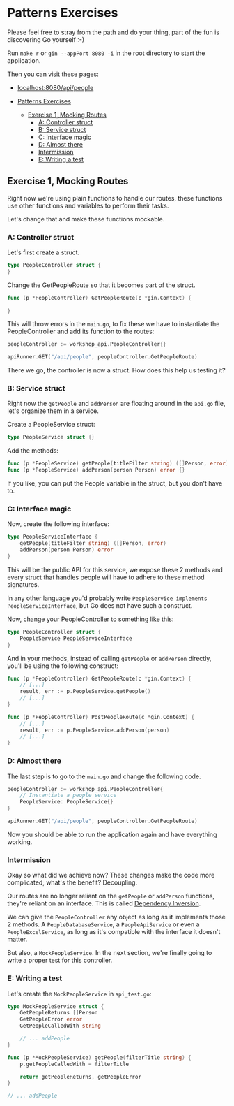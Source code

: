 # Patterns Exercises

Please feel free to stray from the path and do your thing,
part of the fun is discovering Go yourself :-)

Run `make r` or `gin --appPort 8080 -i` in the root directory to start the application.

Then you can visit these pages:

- [localhost:8080/api/people](http://localhost:8080/api/people)

- [Patterns Exercises](#patterns-exercises)
  - [Exercise 1, Mocking Routes](#exercise-1-mocking-routes)
    - [A: Controller struct](#a-controller-struct)
    - [B: Service struct](#b-service-struct)
    - [C: Interface magic](#c-interface-magic)
    - [D: Almost there](#d-almost-there)
    - [Intermission](#intermission)
    - [E: Writing a test](#e-writing-a-test)

## Exercise 1, Mocking Routes

Right now we're using plain functions to handle our routes,
these functions use other functions and variables to perform
their tasks.

Let's change that and make these functions mockable.

### A: Controller struct

Let's first create a struct.

```go
type PeopleController struct { 
}
```

Change the GetPeopleRoute so that it becomes
part of the struct.

```go
func (p *PeopleController) GetPeopleRoute(c *gin.Context) {
    
}
```

This will throw errors in the `main.go`, to fix these
we have to instantiate the PeopleController and add its function to the routes:

```go
peopleController := workshop_api.PeopleController{}

apiRunner.GET("/api/people", peopleController.GetPeopleRoute)
```

There we go, the controller is now a struct.
How does this help us testing it?

### B: Service struct

Right now the `getPeople` and `addPerson` are floating around in the `api.go` file,
let's organize them in a service.

Create a PeopleService struct:

```go
type PeopleService struct {}
```

Add the methods:

```go
func (p *PeopleService) getPeople(titleFilter string) ([]Person, error) {}
func (p *PeopleService) addPerson(person Person) error {}
```

If you like, you can put the People variable in the struct, but you don't have to.

### C: Interface magic

Now, create the following interface:

```go
type PeopleServiceInterface {
    getPeople(titleFilter string) ([]Person, error)
    addPerson(person Person) error
}
```

This will be the public API for this service, we expose these 2 methods
and every struct that handles people will have to adhere to these
method signatures.

In any other language you'd probably write `PeopleService implements PeopleServiceInterface`,
but Go does not have such a construct.

Now, change your PeopleController to something like this:

```go
type PeopleController struct { 
    PeopleService PeopleServiceInterface
}
```

And in your methods, instead of calling `getPeople` or `addPerson` directly,
you'll be using the following construct:

```go
func (p *PeopleController) GetPeopleRoute(c *gin.Context) {
    // [...]
    result, err := p.PeopleService.getPeople()
    // [...]
}

func (p *PeopleController) PostPeopleRoute(c *gin.Context) {
    // [...]
    result, err := p.PeopleService.addPerson(person)
    // [...]
}
```

### D: Almost there

The last step is to go to the `main.go` and change the following code.

```go
peopleController := workshop_api.PeopleController{
    // Instantiate a people service
    PeopleService: PeopleService{}
}

apiRunner.GET("/api/people", peopleController.GetPeopleRoute)
```

Now you should be able to run the application again and have everything working.

### Intermission

Okay so what did we achieve now? These changes make the code more complicated,
what's the benefit? Decoupling.

Our routes are no longer reliant on the `getPeople` or `addPerson` functions,
they're reliant on an interface.
This is called [Dependency Inversion](https://www.tutorialsteacher.com/ioc/dependency-inversion-principle).

We can give the `PeopleController` any object as long as it implements those 2 methods.
A `PeopleDatabaseService`, a `PeopleApiService` or even a `PeopleExcelService`, as long
as it's compatible with the interface it doesn't matter.

But also, a `MockPeopleService`.
In the next section, we're finally going to write a proper test for this controller.

### E: Writing a test

Let's create the `MockPeopleService` in `api_test.go`:

```go
type MockPeopleService struct {
    GetPeopleReturns []Person
    GetPeopleError error
    GetPeopleCalledWith string

    // ... addPeople
}

func (p *MockPeopleService) getPeople(filterTitle string) {
    p.getPeopleCalledWith = filterTitle

    return getPeopleReturns, getPeopleError
}

// ... addPeople
```

